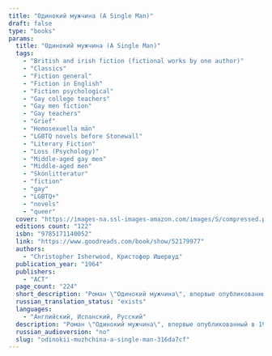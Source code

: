 ```yaml
---
title: "Одинокий мужчина (A Single Man)"
draft: false
type: "books"
params:
  title: "Одинокий мужчина (A Single Man)"
  tags:
    - "British and irish fiction (fictional works by one author)"
    - "Classics"
    - "Fiction general"
    - "Fiction in English"
    - "Fiction psychological"
    - "Gay college teachers"
    - "Gay men fiction"
    - "Gay teachers"
    - "Grief"
    - "Homosexuella män"
    - "LGBTQ novels before Stonewall"
    - "Literary Fiction"
    - "Loss (Psychology)"
    - "Middle-aged gay men"
    - "Middle-aged men"
    - "Skönlitteratur"
    - "fiction"
    - "gay"
    - "LGBTQ+"
    - "novels"
    - "queer"
  cover: "https://images-na.ssl-images-amazon.com/images/S/compressed.photo.goodreads.com/books/1646305232i/16842.jpg, https://images-na.ssl-images-amazon.com/images/S/compressed.photo.goodreads.com/books/1569950915l/52179977.jpg"
  editions count: "122"
  isbn: "9785171140052"
  link: "https://www.goodreads.com/book/show/52179977"
  authors:
    - "Christopher Isherwood, Кристофер Ишервуд"
  publication_year: "1964"
  publishers:
    - "АСТ"
  page_count: "224"
  short_description: "Роман \"Одинокий мужчина\", впервые опубликованный в 1964 году и экранизированный в 2009-м Томом Фордом (с Колином Фертом в главной роли), - одно из самых известных произведений Ишервуда…"
  russian_translation_status: "exists"
  languages:
    - "Английский, Испанский, Русский"
  description: "Роман \"Одинокий мужчина\", впервые опубликованный в 1964 году и экранизированный в 2009-м Томом Фордом (с Колином Фертом в главной роли), - одно из самых известных произведений Ишервуда.\nОдин день из жизни немолодого университетского профессора, недавно потерявшего самого близкого человека - и теперь не знающего, как и зачем жить дальше.\nОн постоянно окружен людьми - людьми, которые, пожалуй, даже любят его и уж точно стараются понять и поддержать. Но их благие намерения лишь заставляют его тем сильнее чувствовать свое абсолютное одиночество.\n\n\"When A Single Man was originally published, it shocked many by its frank, sympathetic, and moving portrayal of a gay man in midlife. George, the protagonist, is adjusting to life on his own after the sudden death of his partner, determined to persist in the routines of his daily life. An Englishman and a professor living in suburban Southern California, he is an outsider in every way, and his internal reflections and interactions with others reveal a man who loves being alive despite everyday injustices and loneliness. Wry, suddenly manic, constantly funny, surprisingly sad, this novel catches the true textures of life itself.\"--BOOK JACKET."
  russian_audioversion: "no"
  slug: "odinokii-muzhchina-a-single-man-316da7cf"
---
```

